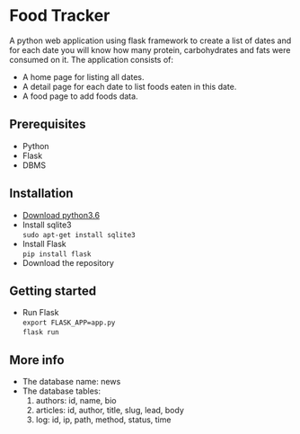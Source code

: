# Food Tracker

A python web application using flask framework to create a list of dates and for each date you will know how many protein, carbohydrates and fats were consumed on it.
The application consists of:
- A home page for listing all dates.
- A detail page for each date to list foods eaten in  this date.
- A food page to add foods data.


## Prerequisites

- Python
- Flask
- DBMS

## Installation

- [Download python3.6](https://www.python.org/downloads/)
- Install sqlite3  
`sudo apt-get install sqlite3`
- Install Flask  
`pip install flask`
- Download the repository

## Getting started

- Run Flask  
`export FLASK_APP=app.py`  
`flask run`

## More info

- The database name: news
- The database tables:
    1. authors: id, name, bio
    2. articles: id, author, title, slug, lead, body
    3. log: id, ip, path, method, status, time

